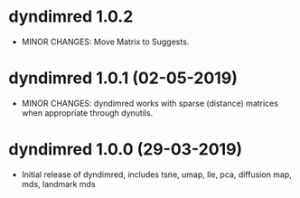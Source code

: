 # dyndimred 1.0.2

* MINOR CHANGES: Move Matrix to Suggests.

# dyndimred 1.0.1 (02-05-2019)

* MINOR CHANGES: dyndimred works with sparse (distance) matrices when appropriate through dynutils.

# dyndimred 1.0.0 (29-03-2019)

* Initial release of dyndimred, includes tsne, umap, lle, pca, diffusion map, mds, landmark mds
